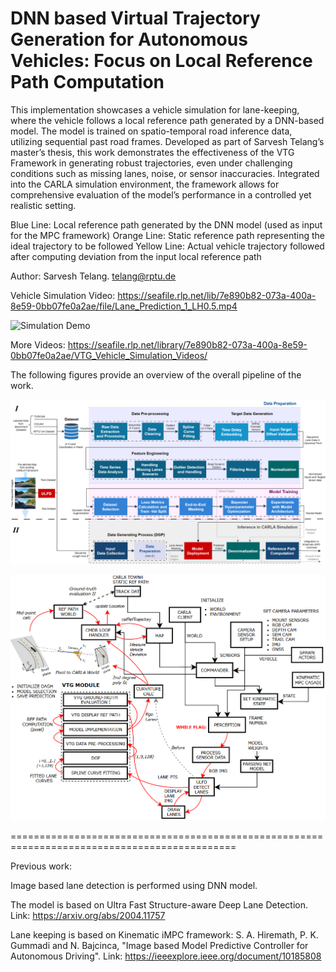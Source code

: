 # DNN based Virtual Trajectory Generation for Autonomous Vehicles: Focus on Local Reference Path Computation

This implementation showcases a vehicle simulation for lane-keeping, where the vehicle follows a local reference path generated by a DNN-based model. The model is trained on spatio-temporal road inference data, utilizing sequential past road frames. Developed as part of Sarvesh Telang’s master’s thesis, this work demonstrates the effectiveness of the VTG Framework in generating robust trajectories, even under challenging conditions such as missing lanes, noise, or sensor inaccuracies. Integrated into the CARLA simulation environment, the framework allows for comprehensive evaluation of the model’s performance in a controlled yet realistic setting.

Blue Line: Local reference path generated by the DNN model (used as input for the MPC framework)
Orange Line: Static reference path representing the ideal trajectory to be followed
Yellow Line: Actual vehicle trajectory followed after computing deviation from the input local reference path

Author: Sarvesh Telang. telang@rptu.de

Vehicle Simulation Video: https://seafile.rlp.net/lib/7e890b82-073a-400a-8e59-0bb07fe0a2ae/file/Lane_Prediction_1_LH0.5.mp4

![Simulation Demo](Vehicle_Simulation_Demo.gif)

More Videos: https://seafile.rlp.net/library/7e890b82-073a-400a-8e59-0bb07fe0a2ae/VTG_Vehicle_Simulation_Videos/

The following figures provide an overview of the overall pipeline of the work.

![Overall Pipeline](Thesis_Implementation_Pipeline.png)

![Carla Implementation](Simulation_over_CARLA.png)

=============================================================================================

Previous work:

Image based lane detection is performed using DNN model. 

The model is based on Ultra Fast Structure-aware Deep Lane Detection. Link: https://arxiv.org/abs/2004.11757 

Lane keeping is based on Kinematic iMPC framework: S. A. Hiremath, P. K. Gummadi and N. Bajcinca, "Image based Model Predictive Controller for Autonomous Driving". Link: https://ieeexplore.ieee.org/document/10185808
